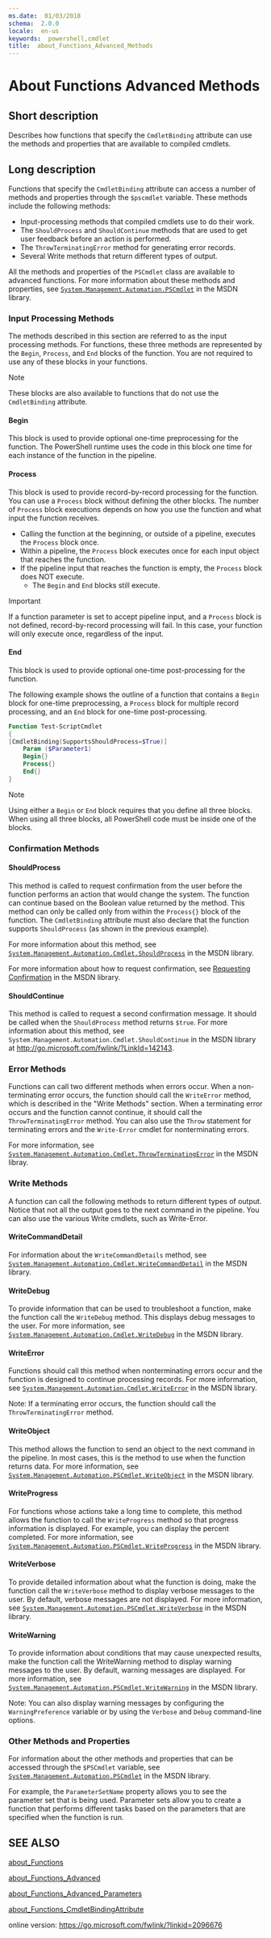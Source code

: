```yaml
---
ms.date:  01/03/2018
schema:  2.0.0
locale:  en-us
keywords:  powershell,cmdlet
title:  about_Functions_Advanced_Methods
---
```

# About Functions Advanced Methods

## Short description
Describes how functions that specify the `CmdletBinding` attribute can use the
methods and properties that are available to compiled cmdlets.

## Long description

Functions that specify the `CmdletBinding` attribute can access a number of
methods and properties through the `$pscmdlet` variable. These methods include
the following methods:

- Input-processing methods that compiled cmdlets use to do their work.
- The `ShouldProcess` and `ShouldContinue` methods that are used to get
  user feedback before an action is performed.
- The `ThrowTerminatingError` method for generating error records.
- Several Write methods that return different types of output.

All the methods and properties of the `PSCmdlet` class are available to
advanced functions. For more information about these methods and properties,
see [`System.Management.Automation.PSCmdlet`](https://go.microsoft.com/fwlink/?LinkId=142139) in the MSDN library.

### Input Processing Methods

The methods described in this section are referred to as the input processing
methods. For functions, these three methods are represented by the `Begin`,
`Process`, and `End` blocks of the function. You are not required to use
any of these blocks in your functions.

> [!NOTE]
> These blocks are also available to functions that do not use the
> `CmdletBinding` attribute.

#### Begin

This block is used to provide optional one-time preprocessing for the
function. The PowerShell runtime uses the code in this block one time
for each instance of the function in the pipeline.

#### Process

This block is used to provide record-by-record processing for the function.
You can use a `Process` block without defining the other blocks. The number
of `Process` block executions depends on how you use the function and what
input the function receives.

- Calling the function at the beginning, or outside of a pipeline, executes
  the `Process` block once.
- Within a pipeline, the `Process` block executes once for each input
  object that reaches the function.
- If the pipeline input that reaches the function is empty, the `Process`
  block does NOT execute.
  - The `Begin` and `End` blocks still execute.

> [!IMPORTANT]
> If a function parameter is set to accept pipeline input, and a `Process`
> block is not defined, record-by-record processing will fail. In this case,
> your function will only execute once, regardless of the input.

#### End

This block is used to provide optional one-time post-processing for the
function.

The following example shows the outline of a function that contains a `Begin`
block for one-time preprocessing, a `Process` block for multiple record
processing, and an `End` block for one-time post-processing.

```powershell
Function Test-ScriptCmdlet
{
[CmdletBinding(SupportsShouldProcess=$True)]
    Param ($Parameter1)
    Begin{}
    Process{}
    End{}
}
```

> [!NOTE]
> Using either a `Begin` or `End` block requires that you define all three
> blocks. When using all three blocks, all PowerShell code must be inside
> one of the blocks.

### Confirmation Methods

#### ShouldProcess

This method is called to request confirmation from the user before the
function performs an action that would change the system. The function can
continue based on the Boolean value returned by the method. This method can
only be called only from within the `Process{}` block of the function. The
`CmdletBinding` attribute must also declare that the function supports
`ShouldProcess` (as shown in the previous example).

For more information about this method, see
[`System.Management.Automation.Cmdlet.ShouldProcess`](https://go.microsoft.com/fwlink/?LinkId=142142)
in the MSDN library.

For more information about how to request confirmation, see
[Requesting Confirmation](https://go.microsoft.com/fwlink/?LinkID=136658)
in the MSDN library.

#### ShouldContinue

This method is called to request a second confirmation message. It should be
called when the `ShouldProcess` method returns `$true`. For more information
about this method, see `System.Management.Automation.Cmdlet.ShouldContinue` in
the MSDN library at http://go.microsoft.com/fwlink/?LinkId=142143.

### Error Methods

Functions can call two different methods when errors occur. When a
non-terminating error occurs, the function should call the `WriteError` method,
which is described in the "Write Methods" section. When a terminating error
occurs and the function cannot continue, it should call the
`ThrowTerminatingError` method. You can also use the `Throw` statement for
terminating errors and the `Write-Error` cmdlet for nonterminating errors.

For more information, see
[`System.Management.Automation.Cmdlet.ThrowTerminatingError`](https://go.microsoft.com/fwlink/?LinkId=142144)
in the MSDN libray.

### Write Methods

A function can call the following methods to return different types of output.
Notice that not all the output goes to the next command in the pipeline. You
can also use the various Write cmdlets, such as Write-Error.

#### WriteCommandDetail

For information about the `WriteCommandDetails` method, see
[`System.Management.Automation.Cmdlet.WriteCommandDetail`](https://go.microsoft.com/fwlink/?LinkId=142155)
in the MSDN library.

#### WriteDebug

To provide information that can be used to troubleshoot a function, make the
function call the `WriteDebug` method. This displays debug messages to the
user. For more information, see
[`System.Management.Automation.Cmdlet.WriteDebug`](https://go.microsoft.com/fwlink/?LinkId=142156)
in the MSDN library.

#### WriteError

Functions should call this method when nonterminating errors occur and the
function is designed to continue processing records. For more information, see
[`System.Management.Automation.Cmdlet.WriteError`](https://go.microsoft.com/fwlink/?LinkId=142157)
in the MSDN library.

Note: If a terminating error occurs, the function should call the
`ThrowTerminatingError` method.

#### WriteObject

This method allows the function to send an object to the next command in the
pipeline. In most cases, this is the method to use when the function returns
data. For more information, see
[`System.Management.Automation.PSCmdlet.WriteObject`](https://go.microsoft.com/fwlink/?LinkId=142158)
in the MSDN library.

#### WriteProgress

For functions whose actions take a long time to complete, this method allows
the function to call the `WriteProgress` method so that progress information
is displayed. For example, you can display the percent completed. For more
information, see [`System.Management.Automation.PSCmdlet.WriteProgress`](https://go.microsoft.com/fwlink/?LinkId=142160)
in the MSDN library.

#### WriteVerbose

To provide detailed information about what the function is doing, make the
function call the `WriteVerbose` method to display verbose messages to the
user. By default, verbose messages are not displayed. For more information,
see
[`System.Management.Automation.PSCmdlet.WriteVerbose`](https://go.microsoft.com/fwlink/?LinkId=142162)
in the MSDN library.

#### WriteWarning

To provide information about conditions that may cause unexpected results,
make the function call the WriteWarning method to display warning messages to
the user. By default, warning messages are displayed. For more information,
see [`System.Management.Automation.PSCmdlet.WriteWarning`](https://go.microsoft.com/fwlink/?LinkId=142164)
in the MSDN library.

Note: You can also display warning messages by configuring the
`WarningPreference` variable or by using the `Verbose` and `Debug`
command-line options.

### Other Methods and Properties

For information about the other methods and properties that can be
accessed through the `$PSCmdlet` variable, see
[`System.Management.Automation.PSCmdlet`](https://go.microsoft.com/fwlink/?LinkId=142139)
in the MSDN library.

For example, the `ParameterSetName` property allows you to see the parameter
set that is being used. Parameter sets allow you to create a function that
performs different tasks based on the parameters that are specified when the
function is run.

## SEE ALSO

[about_Functions](about_Functions.md)

[about_Functions_Advanced](about_Functions_Advanced.md)

[about_Functions_Advanced_Parameters](about_Functions_Advanced_Parameters.md)

[about_Functions_CmdletBindingAttribute](about_Functions_CmdletBindingAttribute.md)

online version: https://go.microsoft.com/fwlink/?linkid=2096676
